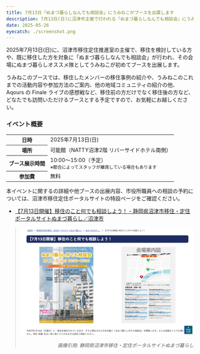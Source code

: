 ```yaml
---
title: 7月13日「ぬまづ暮らしなんでも相談会」にうみねこがブースを出展します
description: 7月13日(日)に沼津市主催で行われる「ぬまづ暮らしなんでも相談会」にうみねこがブース初出展！
date: 2025-05-26
eyecatch: ./screenshot.png
---
```


2025年7月13日(日)に、沼津市移住定住推進室の主催で、移住を検討している方や、既に移住した方を対象に「ぬまづ暮らしなんでも相談会」が行われ、その会場にぬまづ暮らしオススメ隊としてうみねこが初めてブースを出展します。

うみねこのブースでは、移住したメンバーの移住事例の紹介や、うみねこのこれまでの活動内容や参加方法のご案内、他の地域コミュニティの紹介の他、 Aqours の Finale ライブの感想戦など、移住前の方だけでなく移住後の方など、どなたでも訪問いただけるブースとする予定ですので、お気軽にお越しください。

### イベント概要

<table class="table">
<tr><th>日時</th><td>2025年7月13日(日)</td></tr>
<tr><th>場所</th><td>可能館（NATTY沼津2階 リバーサイドホテル南側）</td></tr>
<tr><th>ブース展示時間</th><td>10:00〜15:00（予定）<br><small>※都合によってスタッフが離席している場合もあります</small></td></tr>
<tr><th>参加費</th><td>無料</td></tr>
</table>

本イベントに関するの詳細や他ブースの出展内容、市役所職員への相談の予約については、沼津市移住定住ポータルサイトの特設ページをご確認ください。

- [【7月13日開催】移住のこと何でも相談しよう！ - 静岡県沼津市移住・定住ポータルサイトぬまづ暮らし／沼津市](https://www.city.numazu.shizuoka.jp/shisei/iju/topics/r07/20250713.htm)

<blockquote>

  [![](./screenshot.png)](https://www.city.numazu.shizuoka.jp/shisei/iju/topics/r07/20250713.htm)

  <cite class="cite">静岡県沼津市移住・定住ポータルサイトぬまづ暮らし</cite>

</blockqoute>

<style>
  .cite {
    display: block;
    font-size: 0.8rem;
    text-align: right;
  }
  .cite::before {
    content: '画像引用: '
  }
</style>
